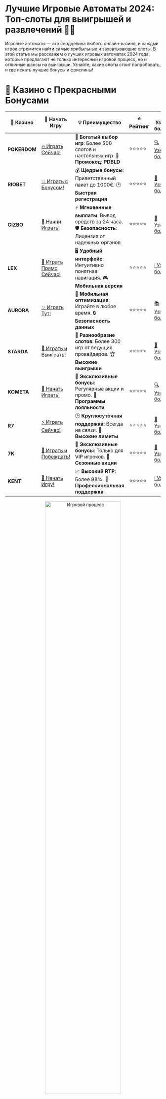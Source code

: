 # **Лучшие Игровые Автоматы 2024: Топ-слоты для выигрышей и развлечений 🎰💥**

Игровые автоматы — это сердцевина любого онлайн-казино, и каждый игрок стремится найти самые прибыльные и захватывающие слоты. В этой статье мы расскажем о лучших игровых автоматах 2024 года, которые предлагают не только интересный игровой процесс, но и отличные шансы на выигрыши. Узнайте, какие слоты стоит попробовать, и где искать лучшие бонусы и фриспины!

# 🌟 Казино с Прекрасными Бонусами

| 🎲 **Казино** | 🔗 **Начать Игру** | 💡 **Преимущество** | ⭐ **Рейтинг** | 🔗 **Узнать больше** | 🆕 **Новая информация** |
|--------------|---------------------|---------------------|----------------|----------------------|-------------------------|
| **POKERDOM**  | [🔥 Играть Сейчас!](https://brandplay.link/4k77v2yx) | 🎉 **Богатый выбор игр**: Более 500 слотов и настольных игр. 🎁 **Промокод**: **PDBLD** | ⭐⭐⭐⭐⭐ | [🔍 Узнать больше](https://brandplay.link/4k77v2yx) | 🏆 **Победители турниров** получают эксклюзивные подарки! |
| **RIOBET**    | [💥 Играть с Бонусом!](https://brandplay.link/7xBLTPyj) | 💰 **Щедрые бонусы**: Приветственный пакет до 1000€. 🕒 **Быстрая регистрация** | ⭐⭐⭐⭐⭐ | [📖 Узнать больше](https://brandplay.link/7xBLTPyj) | 💬 **Поддержка 24/7** для комфортной игры в любое время! |
| **GIZBO**     | [🚀 Начни Играть!](https://brandplay.link/bprXw4YV) | ⚡ **Мгновенные выплаты**: Вывод средств за 24 часа. 🛡️ **Безопасность**: Лицензия от надежных органов | ⭐⭐⭐⭐⭐ | [📝 Узнать больше](https://brandplay.link/bprXw4YV) | 🔒 **SSL-шифрование** для максимальной безопасности данных игроков. |
| **LEX**       | [💎 Играть Прямо Сейчас!](https://brandplay.link/zW4hdDFV) | 🖥️ **Удобный интерфейс**: Интуитивно понятная навигация. 🎮 **Мобильная версия** | ⭐⭐⭐⭐⭐ | [ℹ️ Узнать больше](https://brandplay.link/zW4hdDFV) | 📱 **Поддержка всех мобильных устройств** для удобства игры в любом месте. |
| **AURORA**    | [✨ Играть Тут!](https://10trafic-stat2.com/click/668546556bcc6313411604bd/6766/13032/subaccount) | 📱 **Мобильная оптимизация**: Играйте в любое время. 🔒 **Безопасность данных** | ⭐⭐⭐⭐⭐ | [📚 Узнать больше](https://10trafic-stat2.com/click/668546556bcc6313411604bd/6766/13032/subaccount) | 🌍 **Международная лицензия** на деятельность в разных странах. |
| **STARDА**    | [🎉 Играть и Выиграть!](https://brandplay.link/fB7xwRFL) | 🎰 **Разнообразие слотов**: Более 300 игр от ведущих провайдеров. 🏆 **Высокие выигрыши** | ⭐⭐⭐⭐⭐ | [🔎 Узнать больше](https://brandplay.link/fB7xwRFL) | 🎉 **Ежемесячные турниры** с крупными призами! |
| **KOMETA**    | [🎁 Начать Играть!](https://brandplay.link/8ZymQJV8) | 🎁 **Эксклюзивные бонусы**: Регулярные акции и промо. 🔄 **Программы лояльности** | ⭐⭐⭐⭐⭐ | [🔍 Узнать больше](https://brandplay.link/8ZymQJV8) | 🌟 **Персонализированные предложения** для долгосрочных игроков. |
| **R7**        | [⚡ Играть Сейчас!](https://brandplay.link/bMd3Yjsw) | 🕒 **Круглосуточная поддержка**: Всегда на связи. 💸 **Высокие лимиты** | ⭐⭐⭐⭐⭐ | [📖 Узнать больше](https://brandplay.link/bMd3Yjsw) | 🎯 **Рейтинг игроков** для лучших участников. |
| **7K**        | [🎯 Играть и Побеждать!](https://brandplay.link/BvQyFShp) | 🌟 **Эксклюзивные бонусы**: Только для VIP игроков. 🎉 **Сезонные акции** | ⭐⭐⭐⭐⭐ | [📝 Узнать больше](https://brandplay.link/BvQyFShp) | 🥇 **Особые привилегии** для постоянных игроков. |
| **KENT**      | [🔑 Начать Игру!](https://brandplay.link/Fv2WP3js) | 📈 **Высокий RTP**: Более 98%. 💼 **Профессиональная поддержка** | ⭐⭐⭐⭐⭐ | [ℹ️ Узнать больше](https://brandplay.link/Fv2WP3js) | 💬 **Поддержка на нескольких языках** для удобства игроков. |

<div align="center"> <img src="https://i.pinimg.com/originals/1d/b3/25/1db325483acbe642c6d4e6fdd73a4988.gif" alt="Игровой процесс" width="70%"> </div>
---

# 🚀 Быстрые Выигрыши и Поддержка

| 🎲 **Казино** | 🔗 **Начать Игру** | 💡 **Преимущество** | ⭐ **Рейтинг** | 🔗 **Узнать больше** | 🆕 **Новая информация** |
|--------------|---------------------|---------------------|----------------|----------------------|-------------------------|
| **GAMA**      | [🎯 Играть Прямо Сейчас!](https://brandplay.link/j6NMKsDz) | 🔍 **Интуитивный интерфейс**: Легкость использования. 🏅 **Престижные турниры** | ⭐⭐⭐⭐☆ | [🔎 Узнать больше](https://brandplay.link/j6NMKsDz) | 🏆 **Турниры с большими призами** каждый месяц. |
| **ONION**     | [💥 Играть и Выигрывать!](https://brandplay.link/zBGRVpQ9) | 🤑 **Низкие ставки**: Идеально для начинающих. 🔄 **Быстрые выводы** | ⭐⭐⭐⭐☆ | [🔍 Узнать больше](https://brandplay.link/zBGRVpQ9) | 🎮 **Казино для новичков** с простыми правилами. |
| **ЧЕМПИОН**   | [🏅 Играть в Турнире!](https://temon-gter.cfd/go/lRq?p80412p304504pcc44t17455) | 🏅 **Лояльная программа**: Награды за активность. 🎁 **Ежемесячные бонусы** | ⭐⭐⭐⭐☆ | [📖 Узнать больше](https://temon-gter.cfd/go/lRq?p80412p304504pcc44t17455) | 🥇 **Турниры и лояльность** — каждый шаг вознаграждается. |
| **VAVADA**    | [🚀 Играть Без Ожидания!](https://vavadapartner.pro/?promo=ea5c9275-6854-4505-94fc-95ab18221945-linkb2) | 🚀 **Быстрая регистрация**: Начните играть мгновенно. 🔐 **Безопасные транзакции** | ⭐⭐⭐⭐☆ | [📝 Узнать больше](https://vavadapartner.pro/?promo=ea5c9275-6854-4505-94fc-95ab18221945-linkb2) | 🏆 **Программа для новых игроков** с бонусами за регистрацию. |
| **FRIENDS**   | [🎉 Играть и Развлекаться!](https://gofriends.mba/linkb2) | 🤝 **Социальные игры**: Играйте с друзьями. 🌐 **Мультиплатформенность** | ⭐⭐⭐⭐☆ | [ℹ️ Узнать больше](https://gofriends.mba/linkb2) | 🎮 **Играйте с друзьями** и зарабатывайте бонусы за совместные действия. |
| **1WIN**      | [⚡ Играть и Выигрывать!](https://brandplay.link/smXVpBbG) | 🏆 **Спортивные ставки**: Широкий выбор видов спорта. 💵 **Высокие коэффициенты** | ⭐⭐⭐⭐☆ | [📚 Узнать больше](https://brandplay.link/smXVpBbG) | ⚽ **Бонусы на спортивные ставки** для активных игроков. |
| **DRIP**      | [💥 Играть Сразу!](https://drp-ircp01.com/c07e6a3db) | 🌐 **Инновационные игры**: Новейшие игровые технологии. 🛡️ **Высокая безопасность** | ⭐⭐⭐⭐☆ | [🔎 Узнать больше](https://drp-ircp01.com/c07e6a3db) | 🔧 **Инновационные функции** для удобства игры. |
| **JOYCASINO** | [🎰 Играть И Побеждать!](https://rpc30.call2me.pro/?/ru/registration?apkpop=0&partner=p24970p3291217pc98f) | 🎁 **Приятные бонусы**: Ежедневные акции и подарки. 🕹️ **Разнообразие игр** | ⭐⭐⭐⭐☆ | [🔍 Узнать больше](https://rpc30.call2me.pro/?/ru/registration?apkpop=0&partner=p24970p3291217pc98f) | 🎉 **Щедрые фриспины** для новых игроков. |
| **PLAYFORTUNA** | [🔥 Играть С Бонусом!](https://fortunapromo.net/alt/playfortuna/registration?0dc4a9362a71feb7e3f165fb8e766f70) | 🎉 **Регулярные акции**: Бонусы, фриспины и многое другое. 🏅 **Турниры** | ⭐⭐⭐⭐☆ | [📚 Узнать больше](https://fortunapromo.net/alt/playfortuna/registration?0dc4a9362a71feb7e3f165fb8e766f70) | 🎯 **Выгодные предложения** на популярные игры. |
| **SYKAA**     | [💸 Играть Сейчас!](https://s-two-way.com/?source=linkb2&pid=30697) | 💸 **Доступные ставки**: Идеально для новичков. 🎁 **Щедрые бонусы** | ⭐⭐⭐⭐☆ | [🔍 Узнать больше](https://s-two-way.com/?source=linkb2&pid=30697) | 💥 **Акции с большими бонусами** для новичков и опытных игроков. |

<div align="center"> <img src="https://schaeffers-cdn.s3.amazonaws.com/images/default-source/schaeffers-cdn-images/default-images/sectors/bigstock-casino-gambling-concept-with-f-369012793.jpg?sfvrsn=493ad806_4" alt="Игровой процесс" width="70%"> </div>
---

# 💸 Казино с Привлекательными Программами Лояльности

| 🎲 **Казино** | 🔗 **Начать Игру** | 💡 **Преимущество** | ⭐ **Рейтинг** | 🔗 **Узнать больше** | 🆕 **Новая информация** |
|--------------|---------------------|---------------------|----------------|----------------------|-------------------------|
| **KOMETA**    | [🎯 Начни Играть!](https://brandplay.link/8ZymQJV8) | 🎁 **Эксклюзивные бонусы**: Регулярные акции и промо. 🔄 **Программы лояльности** | ⭐⭐⭐⭐⭐ | [🔍 Узнать больше](https://brandplay.link/8ZymQJV8) | 🌟 **Персонализированные предложения** для долгосрочных игроков. |
| **1Xslots**   | [🏅 Играть Прямо Сейчас!](https://brandplay.link/hSB1khtr) | 🎉 **Множество акций**: Еженедельные бонусы и турниры. 🛡️ **Безопасность** | ⭐⭐⭐⭐⭐ | [📚 Узнать больше](https://brandplay.link/hSB1khtr) | 🏅 **Награды за активность**: участники программы лояльности получают специальные привилегии. |
| **R7**        | [🚀 Играть Сейчас!](https://brandplay.link/bMd3Yjsw) | 🕒 **Круглосуточная поддержка**: Всегда на связи. 💸 **Высокие лимиты** | ⭐⭐⭐⭐⭐ | [📖 Узнать больше](https://brandplay.link/bMd3Yjsw) | 💬 **VIP-поддержка** для постоянных игроков с приоритетом. |

<div align="center"> <img src="https://i.pinimg.com/originals/1d/b3/25/1db325483acbe642c6d4e6fdd73a4988.gif" alt="Игровой процесс" width="70%"> </div>
---

## Что такое **лучшие игровые автоматы**? 🎰💸

**Лучшие игровые автоматы** — это слоты, которые сочетают в себе высокий процент возврата игроку (RTP), интересные бонусные функции и захватывающий сюжет. Эти игры обладают популярностью среди игроков за счет своей динамики, возможности больших выигрышей и привлекательных тем.

### Почему стоит играть в **лучшие игровые автоматы**? 🤩🎮

1. **Высокие шансы на выигрыш** 💰💥
   Лучшие игровые автоматы предлагают игрокам высокие RTP и различные бонусные функции, которые увеличивают вероятность выигрыша. Множители, бесплатные вращения и дополнительные бонусные раунды делают игру еще более увлекательной.

2. **Интересные темы и графика** 🎨🎰
   Каждый популярный слот имеет уникальную тему, от древнегреческих мифов до современных приключений. Отличная графика, звуковое оформление и анимации делают процесс игры захватывающим и увлекательным.

3. **Доступность для всех игроков** 🌍💸
   Лучшие игровые автоматы доступны как для новичков, так и для опытных игроков. Они могут предложить различные уровни ставок, чтобы каждый мог выбрать игру в соответствии с своим бюджетом и предпочтениями.

## Топ-5 **лучших игровых автоматов** 2024 года 🎰🔥

### 1. **Gates of Olympus** 🎮💥
**Gates of Olympus** от Pragmatic Play — это один из самых популярных и прибыльных слотов 2024 года. Слот имеет захватывающую тему, основанную на мифах Древней Греции, и предлагает игрокам множество бонусных функций, таких как множители и бесплатные вращения.

- **RTP**: 96.5%
- **Бонусы**: Бесплатные вращения, множители до x5000
- **Максимальный выигрыш**: 5000x

### 2. **Sweet Bonanza** 🍭🎰
**Sweet Bonanza** — это красочный и увлекательный слот с отличными шансами на выигрыш. В этом игровом автомате вас ждут символы фруктов, конфет и различных сладостей, а также множители и бесплатные вращения.

- **RTP**: 96.51%
- **Бонусы**: Бесплатные вращения, множители
- **Максимальный выигрыш**: 21 175x

### 3. **Starlight Princess** 👸🌟
**Starlight Princess** — это слот с волшебной темой и отличными бонусами. Игроки могут выиграть большие суммы благодаря бонусным раундам, где множители могут достигать до x5000.

- **RTP**: 96.5%
- **Бонусы**: Множители, бесплатные вращения
- **Максимальный выигрыш**: 5000x

### 4. **The Dog House** 🐾🎰
**The Dog House** — это веселый слот с забавными собачками, который имеет огромное количество бонусных функций, включая бесплатные вращения с множителями и расширяющиеся символы. Это один из самых популярных слотов среди игроков.

- **RTP**: 96.51%
- **Бонусы**: Бесплатные вращения, множители
- **Максимальный выигрыш**: 6 750x

### 5. **Book of Dead** 📚💀
**Book of Dead** — это культовый слот от Play’n GO, который по праву считается одним из лучших в индустрии. Игра с египетской тематикой позволяет игрокам выигрывать большие суммы благодаря бонусным раундам с расширяющимися символами и бесплатными вращениями.

- **RTP**: 96.21%
- **Бонусы**: Бесплатные вращения, расширяющиеся символы
- **Максимальный выигрыш**: 5000x

## Как выбрать **лучшие игровые автоматы** для игры? 🎰💡

### 1. **Обратите внимание на RTP (Возврат Игроку)** 💸🔍
Лучшие игровые автоматы обычно предлагают высокий RTP — процент, который казино возвращает игрокам в виде выигрышей. Играйте в слоты с RTP от 96% и выше, чтобы повысить свои шансы на выигрыш.

### 2. **Изучите бонусные функции** 🎁🎉
Поищите игровые автоматы с интересными бонусами, такими как бесплатные вращения, множители и дополнительные раунды. Эти функции значительно увеличивают вероятность выигрыша.

### 3. **Тематика и графика** 🎨👀
Если вам нравится увлекательная тематика, выбирайте игры с красивой графикой и сюжетными линиями, которые вам интересны. К примеру, если вам близка мифология, слоты как **Gates of Olympus** или **Book of Dead** могут стать отличным выбором.

### 4. **Тестирование в демо-режиме** 🎮💥
Перед тем как начать играть на реальные деньги, протестируйте слот в демо-версии. Это даст вам возможность ознакомиться с механикой игры и бонусными функциями без риска.

## Преимущества **лучших игровых автоматов** 🎰✨

### 1. **Высокий RTP и шанс на выигрыш** 💰🎉
Игровые автоматы с высоким RTP предоставляют игрокам лучшие шансы на долгосрочную прибыль, делая игру не только увлекательной, но и потенциально выгодной.

### 2. **Увлекательный процесс игры** 🌟🎮
Лучшие игровые автоматы предлагают интересные бонусы, а также потрясающую графику и звуковое сопровождение, которые создают незабываемую атмосферу игры.

### 3. **Возможность выигрыша больших сумм** 💸💥
Слоты с высоким RTP и хорошими бонусами могут принести игрокам значительные выигрыши. Кроме того, большинство современных слотов предлагают джекпоты и множители, которые могут значительно увеличить сумму выигрыша.

### 4. **Доступность на разных устройствах** 📱💻
Вы можете играть в лучшие игровые автоматы на различных устройствах, будь то компьютер, смартфон или планшет. Это дает вам возможность наслаждаться игрой в любом месте и в любое время.

## Заключение 🎰💥

**Лучшие игровые автоматы** — это не просто игры, а целая вселенная увлекательных приключений и возможностей для больших выигрышей. В 2024 году многие слоты предлагают потрясающую графику, интересные бонусы и высокие RTP, что делает их отличным выбором для азартных игроков. Попробуйте такие хиты, как **Gates of Olympus**, **Sweet Bonanza**, **Starlight Princess** и другие, и начните выигрывать уже сегодня! 🍀💰

---
*Играйте ответственно. Казино предназначены для лиц старше 18 лет. Помните о рисках, связанных с азартными играми, и играйте с умом.*
